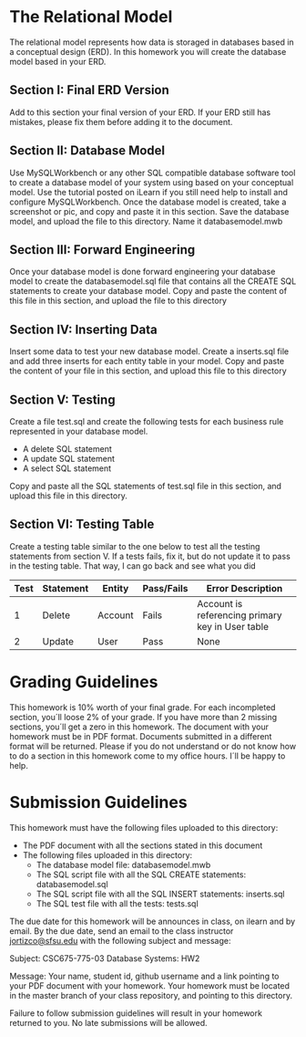 # The Relational Model 

The relational model represents how data is storaged in databases based in a conceptual design (ERD). In this homework you will create the database model based in your ERD. 

## Section I: Final ERD Version 

Add to this section your final version of your ERD. If your ERD still has mistakes, please fix them before adding it to the document. 

## Section II: Database Model 

Use MySQLWorkbench or any other SQL compatible database software tool to create a database model of your system using based on your conceptual model. Use the tutorial posted on iLearn if you still need help to install and configure MySQLWorkbench. Once the database model is created, take a screenshot or pic, and copy and paste it in this section. Save the database model, and upload the file to this directory. Name it databasemodel.mwb

## Section III: Forward Engineering 

Once your database model is done forward engineering your database model to create the databasemodel.sql file that contains all the CREATE SQL statements to create your database model. Copy and paste the content of this file in this section, and upload the file to this directory  

## Section IV: Inserting Data 

Insert some data to test your new database model. Create a inserts.sql file and add three inserts for each entity table in your model. Copy and paste the content of your file in this section, and upload this file to this directory 

## Section V: Testing 

Create a file test.sql and create the following tests for each business rule represented in your database model. 

* A delete SQL statement  
* A update SQL statement  
* A select SQL statement 

Copy and paste all the SQL statements of test.sql file in this section, and upload this file in this directory. 

## Section VI: Testing Table 

Create a testing table similar to the one below to test all the testing statements from section V. If a tests fails, fix it, but do not update it to pass in the testing table. That way, I can go back and see what you did

| Test | Statement |  Entity   |  Pass/Fails |                    Error Description                      |    
|------|-----------|-----------|-------------|-----------------------------------------------------------|
|  1   |   Delete  |  Account  |  Fails      |   Account is referencing primary key in User table        | 
|  2   |   Update  |  User     |  Pass       |                        None                               |

# Grading Guidelines

This homework is 10% worth of your final grade. For each incompleted section, you´ll loose 2% of your grade. If you have more than 2 missing sections, you´ll get a zero in this homework. The document with your homework must be in PDF format. Documents submitted in a different format will be returned. Please if you do not understand or do not know how to do a section in this homework come to my office hours. 
I´ll be happy to help. 

# Submission Guidelines 

This homework must have the following files uploaded to this directory: 

* The PDF document with all the sections stated in this document 
* The following files uploaded in this directory: 
  * The database model file: databasemodel.mwb
  * The SQL script file with all the SQL CREATE statements: databasemodel.sql 
  * The SQL script file with all the SQL INSERT statements: inserts.sql
  * The SQL test file with all the tests: tests.sql

The due date for this homework will be announces in class, on ilearn and by email. By the due date, send an email to the class instructor jortizco@sfsu.edu with the following subject and message: 

Subject: CSC675-775-03 Database Systems: HW2

Message: Your name, student id, github username and a link pointing to your PDF document with your homework. Your homework must be located in the master branch of your class repository, and pointing to this directory. 

Failure to follow submission guidelines will result in your homework returned to you. No late submissions will be allowed. 


  




